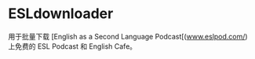 # ESLdownloader

用于批量下载 [English as a Second Language Podcast[(www.eslpod.com/) 上免费的 ESL Podcast 和 English Cafe。